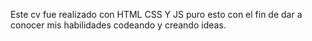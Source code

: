 Este cv fue realizado con HTML CSS Y JS puro esto con el fin de dar a conocer mis habilidades codeando y creando ideas.

